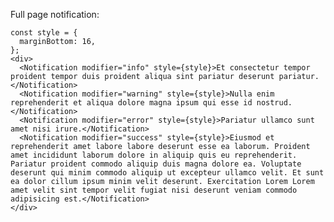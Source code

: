 Full page notification:

    const style = {
      marginBottom: 16,
    };
    <div>
      <Notification modifier="info" style={style}>Et consectetur tempor proident tempor duis proident aliqua sint pariatur deserunt pariatur.</Notification>
      <Notification modifier="warning" style={style}>Nulla enim reprehenderit et aliqua dolore magna ipsum qui esse id nostrud.</Notification>
      <Notification modifier="error" style={style}>Pariatur ullamco sunt amet nisi irure.</Notification>
      <Notification modifier="success" style={style}>Eiusmod et reprehenderit amet labore labore deserunt esse ea laborum. Proident amet incididunt laborum dolore in aliquip quis eu reprehenderit. Pariatur proident commodo aliquip duis magna dolore ea. Voluptate deserunt qui minim commodo aliquip ut excepteur ullamco velit. Et sunt ea dolor cillum ipsum minim velit deserunt. Exercitation Lorem Lorem amet velit sint tempor velit fugiat nisi deserunt veniam commodo adipisicing est.</Notification>
    </div>
